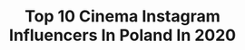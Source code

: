 ---
title: Top 10 Cinema Instagram Influencers In Poland In 2020
description: >-
  Find top cinema Instagram influencers in Poland in 2020. Most popular hashtags: #cinema #beauty #wiosna #flowers.
platform: Instagram
profiles:
  - username: "jeremysnell"
    fullname: >-
      Jeremy Snell
    location: "Poland"
    followers: 148278
    engagement: 526
    commentsToLikes: 0.013125
    id: ck0u8n90h7vu00i19aqhx5qpa
    verified: false
    hashtags: "#mamiya645, #spiritsintheforest, #phaseone"
  - username: "s_zrodlowski"
    fullname: >-
      Szymon Źródłowski
    location: "Poland"
    followers: 14760
    engagement: 698
    commentsToLikes: 0.011434
    id: ck5bzemg0qzpf0i1157qpcxdo
    verified: false
    hashtags: "#sonya7riv, #inspiration, #dollycam, #13tour"
  - username: "stashek_horodecki"
    fullname: >-
      Stanisław Horodecki
    location: "Poland"
    followers: 8227
    engagement: 969
    commentsToLikes: 0.008759
    id: ck0w5w12o5p6s0i192itx2jmc
    verified: false
    hashtags: "#cinematic, #shotoniphone, #35mmmagazine, #cinemascope"
  - username: "pawelzalejski"
    fullname: >-
      P A W E Ł  Z A L E J S K I
    location: "Poland"
    followers: 22872
    engagement: 734
    commentsToLikes: 0.019952
    id: ck8swkhdbee3n0j78435klnw6
    verified: false
    hashtags: "#filmgear, #gory, #openerfestival, #topr"
  - username: "xmakeupxajx"
    fullname: >-
      Makeup by Amelia J.❤️
    location: "Poland"
    followers: 2129
    engagement: 5061
    commentsToLikes: 0.064706
    id: ckaorgbxgn34c0i78qbzjupe0
    verified: false
    hashtags: "#instapic, #ilusionmakeup, #april, #fullfacemakeup"
  - username: "jnivx"
    fullname: >-
      Nikola Juszczak
    location: "Poland"
    followers: 29246
    engagement: 1324
    commentsToLikes: 0.018936
    id: ck1381vnoe3pg0i19fo4ibn5t
    verified: false
    hashtags: "#energylandia, #diversesystem, #aliexpress, #sourinfernals"
  - username: "kiszka.ziemniaczana"
    fullname: >-
      ************
    location: "Poland"
    followers: 9469
    engagement: 967
    commentsToLikes: 0.068269
    id: ck9wddti2f6xz0j782p75wplw
    verified: false
    hashtags: "#jele, #kwitn, #flowerpower, #myeverydaymagic"
  - username: "dim.makeup"
    fullname: >-
      Makeup | Makijaż | Kosmetyki
    location: "Poland"
    followers: 60878
    engagement: 595
    commentsToLikes: 0.085357
    id: ck0u7wv2n5ys90i19y57pf9sr
    verified: false
    hashtags: "#muzeumneonow, #fullcover, #colorfull, #hudakattan"
  - username: "just.where"
    fullname: >-
      just.where TRAVEL & LIFESTYLE
    location: "Poland"
    followers: 2791
    engagement: 4880
    commentsToLikes: 0.053259
    id: ck9hc880sk79e0j78cudz3ibh
    verified: false
    hashtags: "#remoteworker, #wheretofindme, #mobileohonecase, #rapefield"
  - username: "adazet"
    fullname: >-
      Kreatywna fotografia 📸
    location: "Poland"
    followers: 7122
    engagement: 950
    commentsToLikes: 0.064775
    id: ck134txw0y5va0i19nijbsm84
    verified: false
    hashtags: "#spring, #cinematica, #springiscoming, #photography"
---